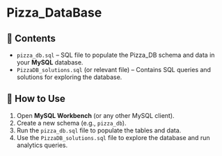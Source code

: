 # Pizza_DataBase

## 📂 Contents

- `pizza_db.sql` – SQL file to populate the Pizza_DB schema and data in your **MySQL** database.
- `PizzaDB_solutions.sql` (or relevant file) – Contains SQL queries and solutions for exploring the database.

## 💾 How to Use

1. Open **MySQL Workbench** (or any other MySQL client).
2. Create a new schema (e.g., `pizza_db`).
3. Run the `pizza_db.sql` file to populate the tables and data.
4. Use the `PizzaDB_solutions.sql` file to explore the database and run analytics queries.
